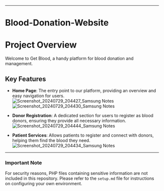 ___
# Blood-Donation-Website

# Project Overview
Welcome to Get Blood, a handy platform for blood donation and management.

## Key Features

- **Home Page**: The entry point to our platform, providing an overview and easy navigation for users.
![Screenshot_20240729_204427_Samsung Notes](https://github.com/user-attachments/assets/f8c34100-5ec6-4408-b889-cfa86f455e92)
![Screenshot_20240729_204430_Samsung Notes](https://github.com/user-attachments/assets/05e04051-3881-4582-987a-9dc9f0f35843)

- **Donor Registration**: A dedicated section for users to register as blood donors, ensuring they provide all necessary information.
![Screenshot_20240729_204444_Samsung Notes](https://github.com/user-attachments/assets/77b86883-a0cb-49c4-8760-e64d861595ef)

- **Patient Services**: Allows patients to register and connect with donors, helping them find the blood they need.
![Screenshot_20240729_204434_Samsung Notes](https://github.com/user-attachments/assets/6dd6b261-114d-4eda-9818-a8f46dbe15da)

---

### Important Note

For security reasons, PHP files containing sensitive information are not included in this repository. Please refer to the `setup.md` file for instructions on configuring your own environment.
